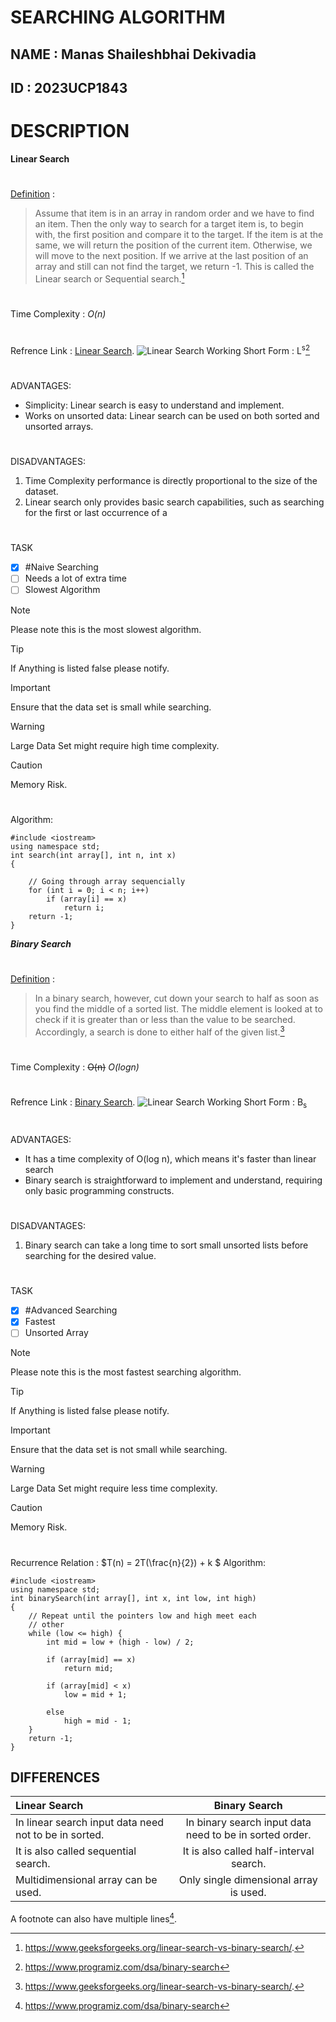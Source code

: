 # SEARCHING ALGORITHM
## NAME : Manas Shaileshbhai Dekivadia
## ID : 2023UCP1843
#
# DESCRIPTION
**Linear Search**
#
<ins>Definition</ins> :
>Assume that item is in an array in random order and we have to find an item. Then the only way to search for a target item is, to begin with, the first position and compare it to the target. If the item is at the same, we will return the position of the current item. Otherwise, we will move to the next position. If we arrive at the last position of an array and still can not find the target, we return -1. This is called the Linear search or Sequential search.[^1]
>
#
Time Complexity :  _O(n)_
#
Refrence Link : [Linear Search](https://www.geeksforgeeks.org/linear-search-vs-binary-search/).
![Linear Search Working](https://media.geeksforgeeks.org/wp-content/uploads/Linear.png)
Short Form : L<sup>s</sup>[^2]
#
ADVANTAGES:
- Simplicity: Linear search is easy to understand and implement.
- Works on unsorted data: Linear search can be used on both sorted and unsorted arrays.
#
DISADVANTAGES:
1. Time Complexity performance is directly proportional to the size of the dataset.
2. Linear search only provides basic search capabilities, such as searching for the first or last occurrence of a 
#
TASK
- [x] #Naive Searching
- [ ] Needs a lot of extra time
- [ ] Slowest Algorithm

> [!NOTE]  
> Please note this is the most slowest algorithm.

> [!TIP]
> If Anything is listed false please notify.

> [!IMPORTANT]
> Ensure that the data set is small while searching.

> [!WARNING]
> Large Data Set might require high time complexity.

> [!CAUTION]
> Memory Risk.
 
#
Algorithm:
```
#include <iostream>
using namespace std;
int search(int array[], int n, int x)
{

	// Going through array sequencially
	for (int i = 0; i < n; i++)
		if (array[i] == x)
			return i;
	return -1;
}
```
 

***Binary Search***
#
<ins>Definition</ins> :
>In a binary search, however, cut down your search to half as soon as you find the middle of a sorted list. The middle element is looked at to check if it is greater than or less than the value to be searched. Accordingly, a search is done to either half of the given list.[^1]
>
#
Time Complexity : ~~O(n)~~   _O(logn)_
#
Refrence Link : [Binary Search](https://www.geeksforgeeks.org/linear-search-vs-binary-search/).
![Linear Search Working](https://media.geeksforgeeks.org/wp-content/uploads/binary-3.png)
Short Form : B<sub>s</sub>
#
ADVANTAGES:
- It has a time complexity of O(log n), which means it's faster than linear search
- Binary search is straightforward to implement and understand, requiring only basic programming constructs.
#
DISADVANTAGES:
1. Binary search can take a long time to sort small unsorted lists before searching for the desired value.

#
TASK
- [x] #Advanced Searching
- [x] Fastest
- [ ] Unsorted Array

> [!NOTE]  
> Please note this is the most fastest searching algorithm.

> [!TIP]
> If Anything is listed false please notify.

> [!IMPORTANT]
> Ensure that the data set is not small while searching.

> [!WARNING]
> Large Data Set might require less time complexity.

> [!CAUTION]
> Memory Risk.
 
#
Recurrence Relation : $`T(n) = 2T(\frac{n}{2}) +  k `$
Algorithm:
```
#include <iostream>
using namespace std;
int binarySearch(int array[], int x, int low, int high)
{
    // Repeat until the pointers low and high meet each
    // other
    while (low <= high) {
        int mid = low + (high - low) / 2;
 
        if (array[mid] == x)
            return mid;
 
        if (array[mid] < x)
            low = mid + 1;
 
        else
            high = mid - 1;
    }
    return -1;
}
```
## DIFFERENCES

 |Linear Search | Binary Search |
| :---------------- | :------: |
| In linear search input data need not to be in sorted.       |   In binary search input data need to be in sorted order.  |
| It is also called sequential search.           |   It is also called half-interval search.   |
| Multidimensional array can be used.    |  Only single dimensional array is used.  |

A footnote can also have multiple lines[^2].

[^1]: https://www.geeksforgeeks.org/linear-search-vs-binary-search/.
[^2]: https://www.programiz.com/dsa/binary-search
